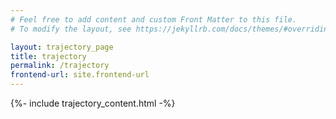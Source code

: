 ```yaml
---
# Feel free to add content and custom Front Matter to this file.
# To modify the layout, see https://jekyllrb.com/docs/themes/#overriding-theme-defaults

layout: trajectory_page
title: trajectory
permalink: /trajectory
frontend-url: site.frontend-url
---
```



{%- include trajectory_content.html -%}